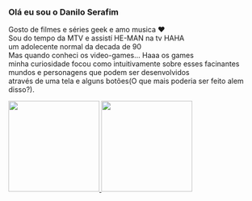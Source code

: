### Olá eu sou o Danilo Serafim



  Gosto de filmes e séries geek e amo musica ♥ <br>
                Sou do tempo da MTV e assistí HE-MAN na tv HAHA<br>
                um adolecente normal da decada de 90<br>
                    Mas quando conheci os video-games... Haaa os games<br>
                    minha curiosidade focou como intuitivamente sobre esses facinantes<br> mundos e personagens que podem ser desenvolvidos<br>
                    através de uma tela e alguns botões(O que mais poderia ser feito alem disso?).

  <a href="https://github.com/danilobserafim">
       <img height="180em" src="https://github-readme-stats.vercel.app/api/top-langs/?username=danilobserafim&layout=compact&langs_count=7&theme=dark"/>
       <img height="180em" src="https://github-readme-stats.vercel.app/api?username=danilobserafim&show_icons=true&theme=dark&include_all_commits=true&count_private=true"/>
